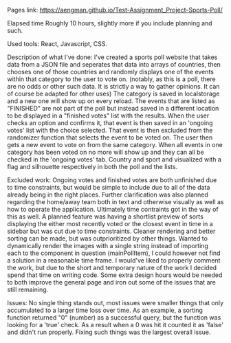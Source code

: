 Pages link:  https://aengman.github.io/Test-Assignment_Project-Sports-Poll/

Elapsed time
	Roughly 10 hours, slightly more if you include planning and such.


Used tools:
	React, Javascript, CSS.
  
  
Description of what I've done:
	I've created a sports poll website that takes data from a JSON file and seperates that data into arrays of countries, then chooses one of those countries and randomly displays one of the events within that category to the user to vote on.
(notably, as this is a poll, there are no odds or other such data. It is strictly a way to gather opinions. It can of course be adapted for other uses)
The category is saved in localstorage and a new one will show up on every reload.
The events that are listed as "FINISHED" are not part of the poll but instead saved in a different location to be displayed in a "finished votes" list with the results.
When the user checks an option and confirms it, that event is then saved in an 'ongoing votes' list with the choice selected. That event is then excluded from the randomizer function that selects the event to be voted on. The user then gets a new event to vote on from the same category.
When all events in one category has been voted on no more will show up and they can all be checked in the 'ongoing votes' tab.
Country and sport and visualized with a flag and silhouette respectively in both the poll and the lists.


Excluded work:
	Ongoing votes and finished votes are both unfinished due to time constraints, but would be simple to include due to all of the data already being in the right places.
Further clarification was also planned regarding the home/away team both in text and otherwise visually as well as how to operate the application. Ultimately time contraints got in the way of this as well.
A planned feature was having a shortlist preview of sorts displaying the either most recently voted or the closest event in time in a sidebar but was cut due to time constraints.
Cleaner rendering and better sorting can be made, but was outprioritized by other things.
Wanted to dynamically render the images with a single string instead of importing each to the component in question (mainPollItem), I could however not find a solution in a reasonable time frame.
I would've liked to properly comment the work, but due to the short and temporary nature of the work I decided spend that time on writing code.
Some extra design hours would be needed to both improve the general page and iron out some of the issues that are still remaining.


Issues:
	No single thing stands out, most issues were smaller things that only accumulated to a larger time loss over time.
As an example, a sorting function returned "0" (number) as a successful query, but the function was looking for a 'true' check. As a result when a 0 was hit it counted it as 'false' and didn't run properly. 
Fixing such things was the largest overall issue.
